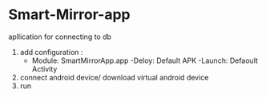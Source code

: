 # Smart-Mirror-app
 apllication for connecting to db

 1. add configuration :
    - Module: SmartMirrorApp.app
    -Deloy: Default APK
    -Launch: Defaoult Activity
2. connect android device/ download virtual android device
3. run 
